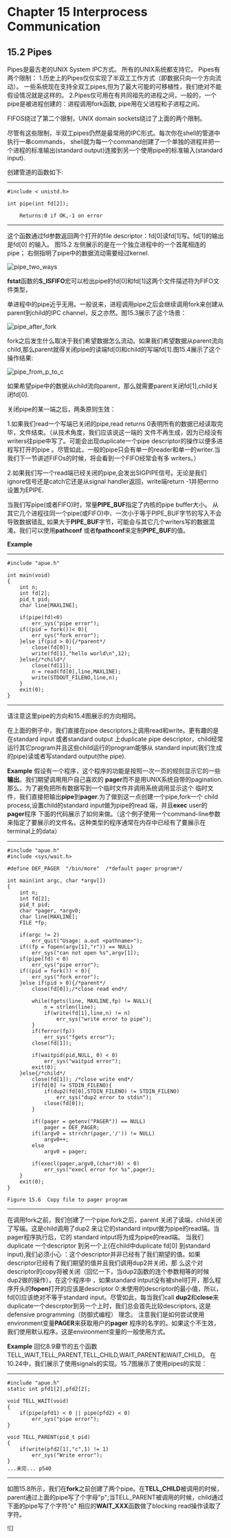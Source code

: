 # Chapter 15 Interprocess Communication

## 15.2 Pipes

Pipes是最古老的UNIX System IPC方式。
所有的UNIX系统都支持它。
Pipes有两个限制：
1.历史上的Pipes仅仅实现了半双工工作方式（即数据只向一个方向流动）。
  一些系统现在支持全双工pipes,但为了最大可能的可移植性，我们绝对不能假设情况就是这样的。
2.Pipes仅可用在有共同祖先的进程之间，一般的，一个pipe是被进程创建的：进程调用fork函数,
  pipe用在父进程和子进程之间。

FIFOS绕过了第二个限制，UNIX domain sockets绕过了上面的两个限制。

尽管有这些限制，半双工pipes仍然是最常用的IPC形式。每次你在shell的管道中执行一串commands，
shell就为每一个command创建了一个单独的进程并把一个进程的标准输出(standard output)连接到另一个使用pipe的标准输入(standard input).

创建管道的函数如下:
***

```
#include < unistd.h>

int pipe(int fd[2]);

	Returns:0 if OK,-1 on error
```
***
这个函数通过fd参数返回两个打开的file descriptor：fd[0]读fd[1]写。fd[1]的输出是fd[0]
的输入。
图15.2 左侧展示的是在一个独立进程中的一个首尾相连的pipe；
右侧指明了pipe中的数据流动需要经过kernel.

![pipe_two_ways](./images/15_2_half_duplex_pipe.png)

**fstat**函数的**S_ISFIFO**宏可以检出pipe的fd[0]和fd[1]这两个文件描述符为FIFO文件类型，

单进程中的pipe近乎无用。一般说来，进程调用pipe之后会继续调用fork来创建从parent到child的IPC channel，反之亦然。图15.3展示了这个场景：

![pipe_after_fork](./images/15_3_half_duplex_pipe_after_a_fork.png)

fork之后发生什么取决于我们希望数据怎么流动。如果我们希望数据从parent流向child,那么parent就得关闭pipe的读端fd[0]和child的写端fd[1].图15.4展示了这个操作结果:

![pipe_from_p_to_c](./images/15_4_pipe_from_p_to_c.png)

如果希望pipe中的数据从child流向parent，那么就需要parent关闭fd[1],child关闭fd[0].

关闭pipe的某一端之后，两条原则生效：

1.如果我们read一个写端已关闭的pipe,read returns 0表明所有的数据已经读取完毕，文件结束。（从技术角度，我们应该说这一端的
    文件不再生成，因为已经没有writers往pipe中写了。可能会出现duplicate一个pipe descriptor的操作以便多进程写打开的pipe
    。尽管如此，一般的pipe只会有单一的reader和单一的writer.当我们下一节讲述FIFOs的时候，将会看到一个FIFO经常会有多
    writers。）

2.如果我们写一个read端已经关闭的pipe,会发出SIGPIPE信号。无论是我们ignore信号还是catch它还是从signal handler返回，write端return -1并把errno设置为EPIPE.

当我们写pipe(或者FIFO)时，常量**PIPE_BUF**指定了内核的pipe buffer大小。
从其它几个进程往同一个pipe(或FIFO)中、一次小于等于PIPE_BUF字节的写入不会导致数据错乱,
如果大于**PIPE_BUF**字节，可能会与其它几个writers写的数据混淆。我们可以使用**pathconf**
或者**fpathconf**来定制**PIPE_BUF**的值。

**Example**
***
```
#include "apue.h"

int main(void)
{
    int n;
    int fd[2];
    pid_t pid;
    char line[MAXLINE];

    if(pipe(fd)<0)
        err_sys("pipe error");
    if((pid = fork())< 0){
        err_sys("fork error");
    }else if(pid > 0){/*parent*/
        close(fd[0]);
        write(fd[1],"hello world\n",12);
    }else{/*child*/
        close(fd[1]);
        n = read(fd[0],line,MAXLINE);
        write(STDOUT_FILENO,line,n);
    }
    exit(0);
}
```
***
请注意这里pipe的方向和15.4图展示的方向相同。

在上面的例子中，我们直接在pipe descriptors上调用read和write。更有趣的是在standard input 或者standard output 
上duplicate pipe descriptor，child经常运行其它program并且这些child运行的program能够从
standard input(我们生成的pipe)读或者写standard output(the pipe).

**Example**
假设有一个程序，这个程序的功能是按照一次一页的规则显示它的一些**输出**。我们期望调用用户自己喜欢的
**pager**而不是用UNIX系统自带的pagination.那么，为了避免把所有数据写到一个临时文件并调用系统调用显示这个
临时文件，我们直接把输出**pipe**到**pager**.为了做到这一点创建一个pipe,fork一个
child process,设置child的standard input做为pipe的read 端，并且**exec** user的**pager**程序
下面的代码展示了如何来做。（这个例子使用一个command-line参数来指定了要展示的文件名。这种类型的程序通常在内存中已经有了要展示在terminal上的data）

***
```
#include "apue.h"
#include <sys/wait.h>

#define DEF_PAGER  "/bin/more"  /*default pager program*/

int main(int argc, char *argv[])
{
    int n;
    int fd[2];
    pid_t pid;
    char *pager, *argv0;
    char line[MAXLINE];
    FILE *fp;

    if(argc != 2)
        err_quit("Usage: a.out <pathname>");
    if((fp = fopen(argv[1],"r")) == NULL)
        err_sys("can not open %s",argv[1]);
    if(pipe(fd) < 0)
        err_sys("pipe error");
    if((pid = fork()) < 0){
        err_sys("fork error");
    }else if(pid > 0){/*parent*/
        close(fd[0]);/*close read end*/

        while(fgets(line, MAXLINE,fp) != NULL){
            n = strlen(line);
            if(write(fd[1],line,n) != n)
                err_sys("write error to pipe");
        }
        if(ferror(fp))
            err_sys("fgets error");
        close(fd[1]);

        if(waitpid(pid,NULL, 0) < 0)
            err_sys("waitpid error");
        exit(0);
    }else{/*child*/
        close(fd[1]); /*close write end*/
        if(fd[0] != STDIN_FILENO){
            if(dup2(fd[0],STDIN_FILENO) != STDIN_FILENO)
                err_sys("dup2 error to stdin");
            close(fd[0]);
        }

        if((pager = getenv("PAGER")) == NULL)
            pager = DEF_PAGER;
        if((argv0 = strrchr(pager,'/')) != NULL)
            argv0++;
        else
            argv0 = pager;

        if(execl(pager,argv0,(char*)0) < 0)
            err_sys("execl error for %s",pager);
    }
    exit(0);
}
```
    Figure 15.6  Copy file to pager program
***

在调用fork之前，我们创建了一个pipe.fork之后，parent 关闭了读端，child关闭了写端。这是child调用了dup2
来让它的standard intput做为pipe的read端。当pager程序执行后，它的
standard intput将为成为pipe的read端。
当我们duplicate 一个descriptor 到另一个上(在child中duplicate fd[0] 到standard input),我们必须小心
：这个descriptor并非已经有了我们期望的值。如果descriptor已经有了我们期望的值并且我们调用dup2并关闭，那
么这个对descriptor的copy将被关闭（回忆一下，当dup2函数的连个参数相等的时候dup2做的操作）。在这个程序中
，如果standard intput没有被shell打开，那么程序开头的**fopen**打开的应该是descriptor 
0:未使用的descriptor的最小值，所以，fd[0]应该绝对不等于standard input。尽管如此，每当我们call 
**dup2**和**close**来duplicate一个descrptor到另一个上时，我们总会首先比较descriptors,
这是defensive programming（防御式编程） 理念。
注意我们是如何尝试使用environment变量**PAGER**来获取用户的**pager**
程序的名字的。如果这个不生效，我们使用默认程序。这是environment变量的一般使用方式。

**Example**
回忆8.9章节的五个函数TELL_WAIT,TELL_PARENT,TELL_CHILD,WAIT_PARENT和WAIT_CHILD。
在10.24中，我们展示了使用signals的实现。15.7图展示了使用pipes的实现：
***
```
#include "apue.h"
static int pfd1[2],pfd2[2];

void TELL_WAIT(void)
{
    if(pipe(pfd1) < 0 || pipe(pfd2) < 0)
        err_sys("pipe error");
}

void TELL_PARENT(pid_t pid)
{
    if(write(pfd2[1],"c",1) != 1)
        err_sys("Write error");
}
...未完... p540
```
***

如图15.8所示，我们在**fork**之前创建了两个pipe。在**TELL_CHILD**被调用的时候， parent通过上面的pipe写了个字母"p";当TELL_PARENT被调用的时候，child通过下面的pipe写了个字符"c"
相应的**WAIT_XXX**函数做了blocking read操作读取了字符。

![]



